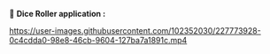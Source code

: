
 🎲 **Dice Roller application :**

https://user-images.githubusercontent.com/102352030/227773928-0c4cdda0-98e8-46cb-9604-127ba7a1891c.mp4
